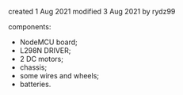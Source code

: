 created 1 Aug 2021
modified 3 Aug 2021
by rydz99

components:
- NodeMCU board;
- L298N DRIVER;
- 2 DC motors;
- chassis;
- some wires and wheels;
- batteries.

